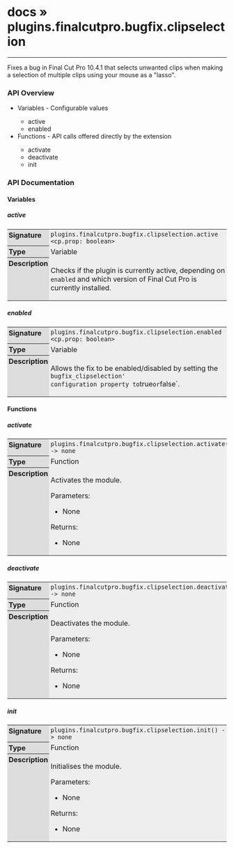 # [docs](index.md) » plugins.finalcutpro.bugfix.clipselection
---

Fixes a bug in Final Cut Pro 10.4.1 that selects unwanted clips when
making a selection of multiple clips using your mouse as a "lasso".

<style type="text/css">
	a { text-decoration: none; }
	a:hover { text-decoration: underline; }
	th { background-color: #DDDDDD; vertical-align: top; padding: 3px; }
	td { width: 100%; background-color: #EEEEEE; vertical-align: top; padding: 3px; }
	table { width: 100% ; border: 1px solid #0; text-align: left; }
	section > table table td { width: 0; }
</style>
<link rel="stylesheet" href="../../css/docs.css" type="text/css" media="screen" />
<h3>API Overview</h3>
<ul>
<li>Variables - Configurable values</li>
  <ul>
	<li><a href="#active">active</a></li>
	<li><a href="#enabled">enabled</a></li>
  </ul>
<li>Functions - API calls offered directly by the extension</li>
  <ul>
	<li><a href="#activate">activate</a></li>
	<li><a href="#deactivate">deactivate</a></li>
	<li><a href="#init">init</a></li>
  </ul>
</ul>
<h3>API Documentation</h3>
<h4 class="documentation-section">Variables</h4>
  <section id="active">
	<h5><a href="#active">active</a></h5>
	<table>
	  <tr>
		<th>Signature</th>
		<td><code>plugins.finalcutpro.bugfix.clipselection.active &lt;cp.prop: boolean&gt;</code></td>
	  </tr>
	  <tr>
		<th>Type</th>
		<td>Variable</td>
	  </tr>
	  <tr>
		<th>Description</th>
		<td><p>Checks if the plugin is currently active, depending on <code>enabled</code> and which
version of Final Cut Pro is currently installed.</p>
</td>
	  </tr>
	</table>
  </section>
  <section id="enabled">
	<h5><a href="#enabled">enabled</a></h5>
	<table>
	  <tr>
		<th>Signature</th>
		<td><code>plugins.finalcutpro.bugfix.clipselection.enabled &lt;cp.prop: boolean&gt;</code></td>
	  </tr>
	  <tr>
		<th>Type</th>
		<td>Variable</td>
	  </tr>
	  <tr>
		<th>Description</th>
		<td><p>Allows the fix to be enabled/disabled by setting the <code>bugfix_clipselection'
configuration property to</code>true<code>or</code>false`.</p>
</td>
	  </tr>
	</table>
  </section>
<h4 class="documentation-section">Functions</h4>
  <section id="activate">
	<h5><a href="#activate">activate</a></h5>
	<table>
	  <tr>
		<th>Signature</th>
		<td><code>plugins.finalcutpro.bugfix.clipselection.activate() -&gt; none</code></td>
	  </tr>
	  <tr>
		<th>Type</th>
		<td>Function</td>
	  </tr>
	  <tr>
		<th>Description</th>
		<td><p>Activates the module.</p>
<p>Parameters:</p>
<ul>
<li>None</li>
</ul>
<p>Returns:</p>
<ul>
<li>None</li>
</ul>
</td>
	  </tr>
	</table>
  </section>
  <section id="deactivate">
	<h5><a href="#deactivate">deactivate</a></h5>
	<table>
	  <tr>
		<th>Signature</th>
		<td><code>plugins.finalcutpro.bugfix.clipselection.deactivate() -&gt; none</code></td>
	  </tr>
	  <tr>
		<th>Type</th>
		<td>Function</td>
	  </tr>
	  <tr>
		<th>Description</th>
		<td><p>Deactivates the module.</p>
<p>Parameters:</p>
<ul>
<li>None</li>
</ul>
<p>Returns:</p>
<ul>
<li>None</li>
</ul>
</td>
	  </tr>
	</table>
  </section>
  <section id="init">
	<h5><a href="#init">init</a></h5>
	<table>
	  <tr>
		<th>Signature</th>
		<td><code>plugins.finalcutpro.bugfix.clipselection.init() -&gt; none</code></td>
	  </tr>
	  <tr>
		<th>Type</th>
		<td>Function</td>
	  </tr>
	  <tr>
		<th>Description</th>
		<td><p>Initialises the module.</p>
<p>Parameters:</p>
<ul>
<li>None</li>
</ul>
<p>Returns:</p>
<ul>
<li>None</li>
</ul>
</td>
	  </tr>
	</table>
  </section>
